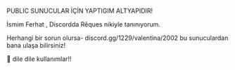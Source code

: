 PUBLIC SUNUCULAR İÇİN YAPTIGIM ALTYAPIDIR!

İsmim Ferhat , Discordda Rêques nikiyle tanınıyorum.

Herhangi bir sorun olursa- discord.gg/1229/valentina/2002 bu sunuculardan bana ulaşa bilirsiniz!

🎉 dile dile kullanımlar!!